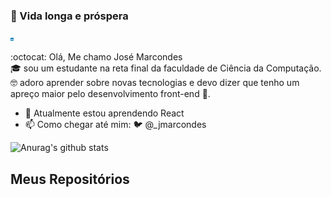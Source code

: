 ### 🖖 Vida longa e próspera

<img src="https://raw.githubusercontent.com/Jmarcondes/Jmarcondes/master/linkedin.png" width="1%">


:octocat: Olá, Me chamo José Marcondes <br/> 🎓 sou um estudante na reta final da faculdade de Ciência da Computação.<br/>🤓 adoro aprender sobre novas tecnologias e devo dizer que tenho um apreço maior pelo desenvolvimento front-end 🎨.

- 🌱 Atualmente estou aprendendo React
- 📫 Como chegar até mim: 🐦 @_jmarcondes

![Anurag's github stats](https://github-readme-stats.vercel.app/api?username=jmarcondes&theme=dracula&show_icons=true)

## Meus Repositórios
<!--[![Repo name](https://github-readme-stats.vercel.app/api/pin/?username=jmarcondes&repo=salesforceFacilities&show_owner=true)](https://github.com/jmarcondes/salesforceFacilities)-->


<!--
**Jmarcondes/Jmarcondes** is a ✨ _special_ ✨ repository because its `README.md` (this file) appears on your GitHub profile.

Here are some ideas to get you started:

- 🔭 I’m currently working on ...
- 🌱 I’m currently learning ...
- 👯 I’m looking to collaborate on ...
- 🤔 I’m looking for help with ...
- 💬 Ask me about ...
- 📫 How to reach me: ...
- 😄 Pronouns: ...
- ⚡ Fun fact: ...
-->

